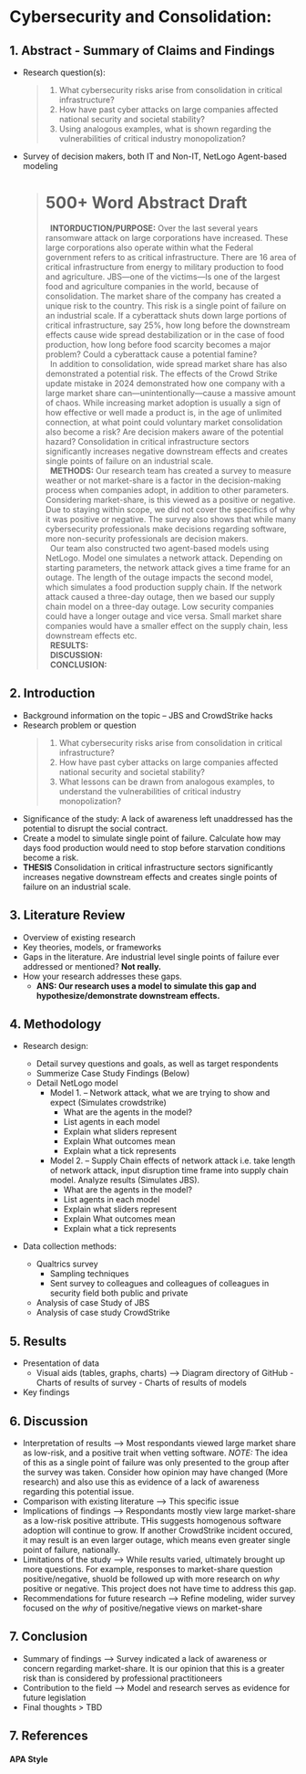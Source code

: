 # Cybersecurity and Consolidation: 
## 1. Abstract - Summary of Claims and Findings
  - Research question(s):
    > 1. What cybersecurity risks arise from consolidation in critical infrastructure?  
    > 2. How have past cyber attacks on large companies affected national security and societal stability?  
    > 3. Using analogous examples, what is shown regarding the vulnerabilities of critical industry monopolization?  
  - Survey of decision makers, both IT and Non-IT, NetLogo Agent-based modeling  
    > # 500+ Word Abstract Draft
	> &nbsp; **INTORDUCTION/PURPOSE:** Over the last several years ransomware attack on large corporations have increased. These large corporations also operate within what the Federal government refers to as critical infrastructure. There are 16 area of critical infrastructure from energy to military production to food and agriculture. JBS—one of the victims—Is one of the largest food and agriculture companies in the world, because of consolidation. The market share of the company has created a unique risk to the country. This risk is a single point of failure on an industrial scale. If a cyberattack shuts down large portions of critical infrastructure, say 25%, how long before the downstream effects cause wide spread destabilization or in the case of food production, how long before food scarcity becomes a major problem? Could a cyberattack cause a potential famine?  
   &nbsp; In addition to consolidation, wide spread market share has also demonstrated a potential risk. The effects of the Crowd Strike update mistake in 2024 demonstrated how one company with a large market share can—unintentionally—cause a massive amount of chaos. While increasing market adoption is usually a sign of how effective or well made a product is, in the age of unlimited connection, at what point could voluntary market consolidation also become a risk? Are decision makers aware of the potential hazard? Consolidation in critical infrastructure sectors significantly increases negative downstream effects and creates single points of failure on an industrial scale.  
	 > &nbsp; **METHODS:** Our research team has created a survey to measure weather or not market-share is a factor in the decision-making process when companies adopt, in addition to other parameters. Considering market-share, is this viewed as a positive or negative. Due to staying within scope, we did not cover the specifics of why it was positive or negative. The survey also shows that while many cybersecurity professionals make decisions regarding software, more non-security professionals are decision makers.  
	 > &nbsp; Our team also constructed two agent-based models using NetLogo. Model one simulates a network attack. Depending on starting parameters, the network attack gives a time frame for an outage. The length of the outage impacts the second model, which simulates a food production supply chain. If the network attack caused a three-day outage, then we based our supply chain model on a three-day outage. Low security companies could have a longer outage and vice versa. Small market share companies would have a smaller effect on the supply chain, less downstream effects etc.  
	> &nbsp; **RESULTS:**  
	> &nbsp; **DISCUSSION:**  
	> &nbsp; **CONCLUSION:**  

## 2. Introduction  
  - Background information on the topic – JBS and CrowdStrike hacks
  - Research problem or question
    > 1. What cybersecurity risks arise from consolidation in critical infrastructure?  
    > 2. How have past cyber attacks on large companies affected national security and societal stability?  
    > 3. What lessons can be drawn from analogous examples, to understand the vulnerabilities of critical industry monopolization? 
  - Significance of the study: A lack of awareness left unaddressed has the potential to disrupt the social contract.  
  - Create a model to simulate single point of failure. Calculate how may days food production would need to stop before starvation conditions become a risk. 
  - **THESIS** Consolidation in critical infrastructure sectors significantly increases negative downstream effects and creates single points of failure on an industrial scale. 
## 3. Literature Review  
  - Overview of existing research  
  - Key theories, models, or frameworks  
  - Gaps in the literature. Are industrial level single points of failure ever addressed or mentioned? **Not really.**  
  - How your research addresses these gaps.
  	- **ANS: Our research uses a model to simulate this gap and hypothesize/demonstrate downstream effects.**


## 4. Methodology  
  - Research design:
    - Detail survey questions and goals, as well as target respondents  
    - Summerize Case Study Findings (Below)
    - Detail NetLogo model
      - Model 1. – Network attack, what we are trying to show and expect (Simulates crowdstrike)
      	- What are the agents in the model?
      	- List agents in each model  
      	- Explain what sliders represent  
      	- Explain What outcomes mean  
      	- Explain what a tick represents  
      - Model 2. – Supply Chain effects of network attack i.e. take length of network attack, input disruption time frame into supply chain model. Analyze results (Simulates JBS).
      	- What are the agents in the model?
      	- List agents in each model  
      	- Explain what sliders represent  
      	- Explain What outcomes mean  
      	- Explain what a tick represents
       
    
  - Data collection methods:
    - Qualtrics survey
    	- Sampling techniques
      	- Sent survey to colleagues and colleagues of colleagues in security field both public and private
    - Analysis of case Study of JBS
    - Analysis of case study CrowdStrike  
    
## 5. Results
  - Presentation of data  
  	- Visual aids (tables, graphs, charts) --> Diagram directory of GitHub
    		- Charts of results of survey
    		- Charts of results of models
  - Key findings
## 6. Discussion
  - Interpretation of results --> Most respondants viewed large market share as low-risk, and a positive trait when vetting software. *NOTE:* The idea of this as a single point of failure was only presented to the group after the survey was taken. Consider how opinion may have changed (More research) and also use this as evidence of a lack of awareness regarding this potential issue.
  - Comparison with existing literature --> This specific issue
  - Implications of findings --> Respondants mostly view large market-share as a low-risk positive attribute. THis suggests homogenous software adoption will continue to grow. If another CrowdStrike incident occured, it may result is an even larger outage, which means even greater single point of failure, nationally.
  - Limitations of the study --> While results varied, ultimately brought up more questions. For example, responses to market-share question positive/negative, shuold be followed up with more research on *why* positive or negative. This project does not have time to address this gap.
  - Recommendations for future research --> Refine modeling, wider survey focused on the *why* of positive/negative views on market-share
## 7. Conclusion
  - Summary of findings --> Survey indicated a lack of awareness or concern regarding market-share. It is our opinion that this is a greater risk than is considered by professional practitioneers
  - Contribution to the field --> Model and research serves as evidence for future legislation 
  - Final thoughts > TBD

## 7. References
  #### APA Style
